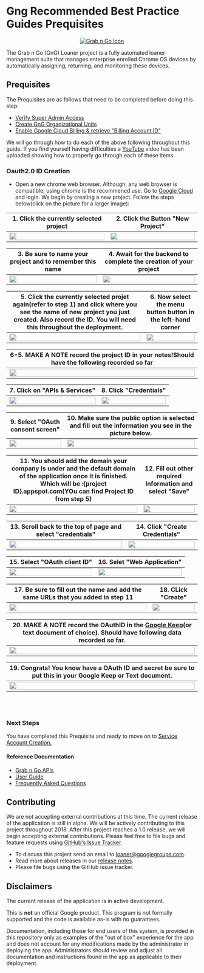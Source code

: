 <!-- mdformat off(GitHub header) -->
Gng Recommended Best Practice Guides Prequisites
======
<!-- mdformat on -->

<p align="center">
  <a href="#grabngo--">
    <img src="https://storage.googleapis.com/gngloaners/gnglogo.png" alt="Grab n Go Icon" />
  </a>
</p>

The Grab n Go (GnG) Loaner project is a fully automated loaner management suite
that manages enterprise enrolled Chrome OS devices by automatically assigning,
returning, and monitoring these devices.


## Prequisites

The Prequisites are as follows that need to be completed before doing this step: 
*	[Verify Super Admin Access](https://github.com/chromegng/ManualWalkthrough/tree/master/docs/deployment/prerequisites/verifysuperadminaccess)
*	[Create GnG Organizational Units](https://github.com/chromegng/ManualWalkthrough/tree/master/docs/deployment/prerequisites/organizationalunits)
*	[Enable Google Cloud Billing & retrieve "Billing Account ID"](https://github.com/chromegng/ManualWalkthrough/tree/master/docs/deployment/prerequisites/billingaccountid)

We will go through how to do each of the above following throughout this guide. If you find yourself having difficulties a
[YouTube](google.com) video has been uploaded showing how to properly go through each of these items. 


### Oauth2.0 ID Creation 
*	Open a new chrome web browser. Although, any web browser is compatible;
using chrome is the recommened use. Go to [Google Cloud](https://console.cloud.google.com)
and login. We begin by creating a new project. Follow the 
steps below(click on the picture for a larger image):


**1.**	Click the currently selected project        |**2.**  Click the Button "New Project"
:-------------------------:|:-------------------------:
<a href="https://storage.googleapis.com/gngloaner-compwalkt/Comprehensive%20Walkthrough/OAUTH/JPG/pic1.jpg"><img src="https://storage.googleapis.com/gngloaner-compwalkt/Comprehensive%20Walkthrough/OAUTH/JPG/pic1.jpg" style="width:100%"/></a> |  <a href="https://storage.googleapis.com/gngloaner-compwalkt/Comprehensive%20Walkthrough/OAUTH/JPG/pic2.jpg"><img src="https://storage.googleapis.com/gngloaner-compwalkt/Comprehensive%20Walkthrough/OAUTH/JPG/pic2%4050%25.jpg" style="width:100%"/></a>
 
 
**3.**	Be sure to name your project and to remember this name       |**4.**  Await for the backend to complete the creation of your project
:-------------------------:|:-------------------------:
<a href="https://storage.googleapis.com/gngloaner-compwalkt/Comprehensive%20Walkthrough/OAUTH/JPG/pic3.jpg"><img src="https://storage.googleapis.com/gngloaner-compwalkt/Comprehensive%20Walkthrough/OAUTH/JPG/pic3%4050%25.jpg" style="width:100%"/></a> |  <a href="https://storage.googleapis.com/gngloaner-compwalkt/Comprehensive%20Walkthrough/OAUTH/JPG/pic4.jpg"><img src="https://storage.googleapis.com/gngloaner-compwalkt/Comprehensive%20Walkthrough/OAUTH/JPG/pic4%4050%25.jpg" style="width:100%"/></a>


**5.**	Click the currently selected projet again(refer to step 1) and  click where you see the name of new project you just created. Also record the ID. You will need this throughout the deployment.        |**6.**  Now select the menu button button in the left-hand corner
:-------------------------:|:-------------------------:
<a href="https://storage.googleapis.com/gngloaner-compwalkt/Comprehensive%20Walkthrough/OAUTH/JPG/pic5.jpg"><img src="https://storage.googleapis.com/gngloaner-compwalkt/Comprehensive%20Walkthrough/OAUTH/JPG/pic5%4050%25.jpg" style="width:100%"/></a> |  <a href="https://storage.googleapis.com/gngloaner-compwalkt/Comprehensive%20Walkthrough/OAUTH/JPG/pic6.jpg"><img src="https://storage.googleapis.com/gngloaner-compwalkt/Comprehensive%20Walkthrough/OAUTH/JPG/pic6%4050%25.jpg" style="width:100%"/></a>




**6-5.**	**MAKE A NOTE** record the project ID in your notes!Should have the following recorded so far      |
:-------------------------:|
<a href="https://storage.googleapis.com/gngloaner-compwalkt/Comprehensive%20Walkthrough/Keep%20Notes/ProjectName.jpg"><img src="https://storage.googleapis.com/gngloaner-compwalkt/Comprehensive%20Walkthrough/Keep%20Notes/ProjectName.jpg" style="width:100%"/></a> | 




**7.**	Click on "APIs & Services"         |**8.**  Click "Credentials"
:-------------------------:|:-------------------------:
<a href="https://storage.googleapis.com/gngloaner-compwalkt/Comprehensive%20Walkthrough/OAUTH/JPG/pic7.jpg"><img src="https://storage.googleapis.com/gngloaner-compwalkt/Comprehensive%20Walkthrough/OAUTH/JPG/pic7%4050%25.jpg" style="width:100%"/></a> |  <a href="https://storage.googleapis.com/gngloaner-compwalkt/Comprehensive%20Walkthrough/OAUTH/JPG/pic8.jpg"><img src="https://storage.googleapis.com/gngloaner-compwalkt/Comprehensive%20Walkthrough/OAUTH/JPG/pic8%4050%25.jpg" style="width:100%"/></a> 


**9.**	Select "OAuth consent screen"        |**10.**  Make sure the public option is selected and fill out the information you see in the picture below. 
:-------------------------:|:-------------------------:
<a href="https://storage.googleapis.com/gngloaner-compwalkt/Comprehensive%20Walkthrough/OAUTH/JPG/pic9.jpg"><img src="https://storage.googleapis.com/gngloaner-compwalkt/Comprehensive%20Walkthrough/OAUTH/JPG/pic9%4050%25.jpg" style="width:100%"/></a> |  <a href="https://storage.googleapis.com/gngloaner-compwalkt/Comprehensive%20Walkthrough/OAUTH/JPG/pic10.jpg"><img src="https://storage.googleapis.com/gngloaner-compwalkt/Comprehensive%20Walkthrough/OAUTH/JPG/pic10%4050%25.jpg" style="width:100%"/></a> 


**11.**	You should add the domain your company is under and the default domain of the application once it is finished. Which will be :{project ID}.appspot.com(YOu can find Project ID from step 5) |**12.**  Fill out other required Information and select "Save"
:-------------------------:|:-------------------------:
<a href="https://storage.googleapis.com/gngloaner-compwalkt/Comprehensive%20Walkthrough/OAUTH/JPG/pic11.jpg"><img src="https://storage.googleapis.com/gngloaner-compwalkt/Comprehensive%20Walkthrough/OAUTH/JPG/pic11%4050%25.jpg" style="width:100%"/></a> |  <a href="https://storage.googleapis.com/gngloaner-compwalkt/Comprehensive%20Walkthrough/OAUTH/JPG/pic12.jpg"><img src="https://storage.googleapis.com/gngloaner-compwalkt/Comprehensive%20Walkthrough/OAUTH/JPG/pic12%4050%25.jpg" style="width:100%"/></a> 


**13.**	Scroll back to the top of page and select "credentials"         |**14.**  Click "Create Credentials"
:-------------------------:|:-------------------------:
<a href="https://storage.googleapis.com/gngloaner-compwalkt/Comprehensive%20Walkthrough/OAUTH/JPG/pic13.jpg"><img src="https://storage.googleapis.com/gngloaner-compwalkt/Comprehensive%20Walkthrough/OAUTH/JPG/pic13%4050%25.jpg" style="width:100%"/></a> |  <a href="https://storage.googleapis.com/gngloaner-compwalkt/Comprehensive%20Walkthrough/OAUTH/JPG/pic14.jpg"><img src="https://storage.googleapis.com/gngloaner-compwalkt/Comprehensive%20Walkthrough/OAUTH/JPG/pic14%4050%25.jpg" style="width:100%"/></a> 


**15.**	Select "OAuth client ID"        |**16.**  Selet "Web Application" 
:-------------------------:|:-------------------------:
<a href="https://storage.googleapis.com/gngloaner-compwalkt/Comprehensive%20Walkthrough/OAUTH/JPG/pic15.jpg"><img src="https://storage.googleapis.com/gngloaner-compwalkt/Comprehensive%20Walkthrough/OAUTH/JPG/PIC15%4050%25.jpg" style="width:100%"/></a> |  <a href="https://storage.googleapis.com/gngloaner-compwalkt/Comprehensive%20Walkthrough/OAUTH/JPG/pic16.jpg"><img src="https://storage.googleapis.com/gngloaner-compwalkt/Comprehensive%20Walkthrough/OAUTH/JPG/pic16%4050%25.jpg" style="width:100%"/></a> 


**17.**	Be sure to fill out the name and add the same URLs that you added in step 11        |**18.**  CLick "Create"
:-------------------------:|:-------------------------:
<a href="https://storage.googleapis.com/gngloaner-compwalkt/Comprehensive%20Walkthrough/OAUTH/JPG/pic17.jpg"><img src="https://storage.googleapis.com/gngloaner-compwalkt/Comprehensive%20Walkthrough/OAUTH/JPG/pic17%4050%25.jpg" style="width:100%"/></a> |  <a href="https://storage.googleapis.com/gngloaner-compwalkt/Comprehensive%20Walkthrough/OAUTH/JPG/pic18.jpg"><img src="https://storage.googleapis.com/gngloaner-compwalkt/Comprehensive%20Walkthrough/OAUTH/JPG/pic18%4050%25.jpg" style="width:100%"/></a> 

**20.**	**MAKE A NOTE** record the OAuthID in the [Google Keep](https://keep.google.com/u/0/)(or text document of choice). Should have following data recorded so far.      |
:-------------------------:|
<a href="https://storage.googleapis.com/gngloaner-compwalkt/Comprehensive%20Walkthrough/Keep%20Notes/OauthID.jpg"><img src="https://storage.googleapis.com/gngloaner-compwalkt/Comprehensive%20Walkthrough/Keep%20Notes/OauthID.jpg" style="width:100%"/></a> | 

**19.**	Congrats! You know have a OAuth ID and secret be sure to put this in your Google Keep or Text document.      |
:-------------------------:|
<a href="https://storage.googleapis.com/gngloaner-compwalkt/Comprehensive%20Walkthrough/OAUTH/JPG/pic19.jpg"><img src="https://storage.googleapis.com/gngloaner-compwalkt/Comprehensive%20Walkthrough/OAUTH/JPG/pic19%4050%25.jpg" style="width:100%"/></a> | 






<br></br>

### Next Steps 

You have completed this Prequisite and ready to move on to [Service Account Creation.](https://github.com/chromegng/ManualWalkthrough/tree/master/docs/deployment/prerequisites/serviceaccountcreation)


#### Reference Documentation

-   [Grab n Go APIs](docs/gng_apis.md)
-   [User Guide](docs/user_guide.md)
-   [Frequently Asked
    Questions](docs/faq.md)

## Contributing

We are not accepting external contributions at this time. The current release of
the application is still in alpha. We will be actively contributing to this
project throughout 2018. After this project reaches a 1.0 release, we will begin
accepting external contributions. Please feel free to file bugs and feature
requests using [GitHub's Issue
Tracker](https://github.com/google/loaner/issues).

* To discuss this project send an email to loaner@googlegroups.com.
* Read more about releases in our [release notes](docs/release_notes.md).
* Please file bugs using the GitHub issue tracker.


## Disclaimers

The current release of the application is in active development.

This is **not** an official Google product. This program is not formally
supported and the code is available as-is with no guarantees.

Documentation, including those for end users of this system, is provided in this
repository only as examples of the "out of box" experience for the app and does
not account for any modifications made by the administrator in deploying the
app. Administrators should review and adjust all documentation and instructions
found in the app as applicable to their deployment.
